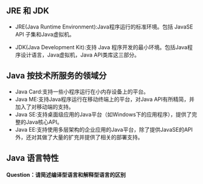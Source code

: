 ## JRE 和 JDK

- JRE(Java Runtime Environment):Java程序运行的标准环境。包括 JavaSE API 子集和Java虚拟机。

- JDK(Java Development Kit):支持 Java 程序开发的最小环境。包括Java程序设计语言，Java虚拟机，Java API类库这三部分。

## Java 按技术所服务的领域分
- Java Card:支持一些小程序运行在小内存设备上的平台。
- Java ME:支持Java程序运行在移动终端上的平台，对Java API有所精简，并加入了对移动端的支持。
- Java SE:支持桌面级应用的Java平台（如Windows下的应用程序），提供了完整的Java核心API。
- Java EE:支持使用多层架构的企业应用的Java平台，除了提供JavaSE的API外，还对其做了大量的扩充并提供了相关的部署支持。

## Java 语言特性
#### Question：请简述编译型语言和解释型语言的区别